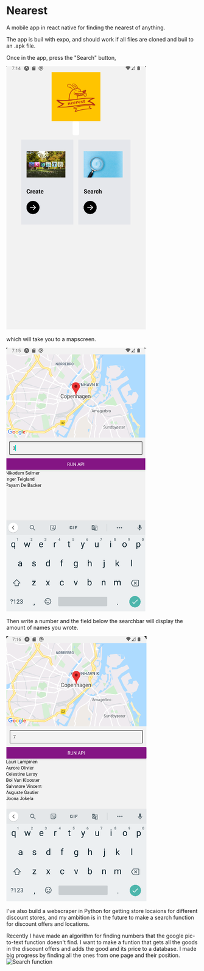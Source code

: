 # Nearest

A mobile app in react native for finding the nearest of anything.

The app is buil with expo, and should work if all files are cloned and buil to an .apk file.

Once in the app, press the "Search" button,

![Intro screen](Pics/Screenshot1.png?raw=true "Intro screen")

which will take you to a mapscreen.

![Map screen](Pics/Screenshot2.png?raw=true "Map screen")

Then write a number and the field below the searchbar will display the amount of names you wrote.

![Search function](Pics/Screenshot3.png?raw=true "Search function")

I've also build a webscraper in Python for getting store locaions for different discount stores, and my ambition is in the future to make a search function for discount offers and locations.

Recently I have made an algorithm for finding numbers that the google pic-to-text function doesn't find. I want to make a funtion that gets all the goods in the discount offers and adds the good and its price to a database. I made big progress by finding all the ones from one page and their position.
![Search function](Python/blackWhitePrice1.jpg?raw=true "ones found")
